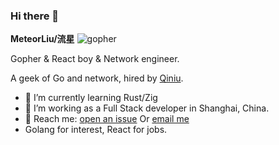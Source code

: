 ### Hi there 👋

**MeteorLiu/流星**
![gopher](https://github.com/MeteorsLiu/MeteorsLiu/assets/17515813/7f904837-ca36-45e3-b58d-7a242d7f94e4)

Gopher & React boy & Network engineer.

A geek of Go and network, hired by [Qiniu](https://www.qiniu.com/).

- 🌱 I’m currently learning Rust/Zig
- 🤔 I’m working as a Full Stack developer in Shanghai, China.
- 📧 Reach me: [open an issue](https://github.com/MeteorsLiu/MeteorsLiu/issues) Or [email me](mailto:guohaolan@qiniu.com)
- Golang for interest, React for jobs.



